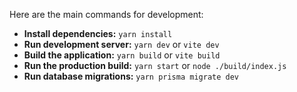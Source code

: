 Here are the main commands for development:

- **Install dependencies:** `yarn install`
- **Run development server:** `yarn dev` or `vite dev`
- **Build the application:** `yarn build` or `vite build`
- **Run the production build:** `yarn start` or `node ./build/index.js`
- **Run database migrations:** `yarn prisma migrate dev`

